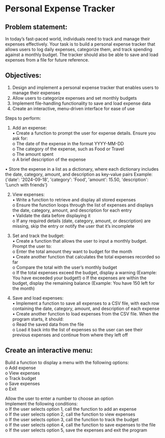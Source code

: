 # Personal Expense Tracker

## Problem statement:
In today’s fast-paced world, individuals need to track and manage their expenses
effectively. Your task is to build a personal expense tracker that allows users to log
daily expenses, categorize them, and track spending against a monthly budget. The
tracker should also be able to save and load expenses from a file for future
reference.

## Objectives:
1. Design and implement a personal expense tracker that enables users to
manage their expenses<br/>
2. Allow users to categorize expenses and set monthly budgets<br/>
3. Implement file-handling functionality to save and load expense data<br/>
4. Create an interactive, menu-driven interface for ease of use<br/>

Steps to perform:<br/>
1. Add an expense:<br/>
• Create a function to prompt the user for expense details. Ensure you ask for:<br/>
o The date of the expense in the format YYYY-MM-DD<br/>
o The category of the expense, such as Food or Travel<br/>
o The amount spent<br/>
o A brief description of the expense

• Store the expense in a list as a dictionary, where each dictionary includes the date, category, amount, and description as key-value pairs Example: {'date': '2024-09-18', 'category': 'Food', 'amount': 15.50, 'description': 'Lunch with friends'} <br/>

2. View expenses:<br/>
• Write a function to retrieve and display all stored expenses<br/>
o Ensure the function loops through the list of expenses and displays the
date, category, amount, and description for each entry<br/>
• Validate the data before displaying it<br/>
o If any required details (date, category, amount, or description) are missing, skip the entry or notify the user that it’s incomplete<br/>

3. Set and track the budget:<br/>
• Create a function that allows the user to input a monthly budget. Prompt the user to:<br/>
o Enter the total amount they want to budget for the month<br/>
• Create another function that calculates the total expenses recorded so far<br/>
o Compare the total with the user’s monthly budget<br/>
o If the total expenses exceed the budget, display a warning (Example: You have exceeded your budget!)
o If the expenses are within the budget, display the remaining balance (Example: You have 150 left for the month)

4. Save and load expenses:<br/>
• Implement a function to save all expenses to a CSV file, with each row containing the date, category, amount, and description of each expense<br/>
• Create another function to load expenses from the CSV file. When the program starts, it should:<br/>
o Read the saved data from the file<br/>
o Load it back into the list of expenses so the user can see their previous expenses and continue from where they left off

## Create an interactive menu:
Build a function to display a menu with the following options:<br/>
o Add expense<br/>
o View expenses<br/>
o Track budget<br/>
o Save expenses<br/>
o Exit<br/>

Allow the user to enter a number to choose an option<br/>
Implement the following conditions:<br/>
o If the user selects option 1, call the function to add an expense<br/>
o If the user selects option 2, call the function to view expenses<br/>
o If the user selects option 3, call the function to track the budget<br/>
o If the user selects option 4, call the function to save expenses to the file<br/>
o If the user selects option 5, save the expenses and exit the program<br/>
